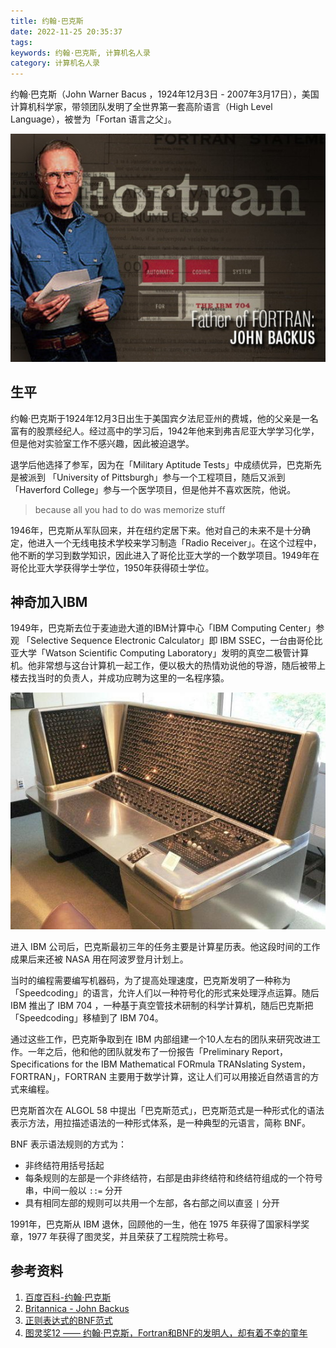 ```yaml
---
title: 约翰·巴克斯
date: 2022-11-25 20:35:37
tags:
keywords: 约翰·巴克斯, 计算机名人录
category: 计算机名人录
---
```


约翰·巴克斯（John Warner Bacus ，1924年12月3日 - 2007年3月17日），美国计算机科学家，带领团队发明了全世界第一套高阶语言（High Level Language），被誉为「Fortan 语言之父」。

![img](20221125-johon-backus/article_john-backus_1.jpg)

## 生平

约翰·巴克斯于1924年12月3日出生于美国宾夕法尼亚州的费城，他的父亲是一名富有的股票经纪人。经过高中的学习后，1942年他来到弗吉尼亚大学学习化学，但是他对实验室工作不感兴趣，因此被迫退学。

退学后他选择了参军，因为在「Military Aptitude Tests」中成绩优异，巴克斯先是被派到 「University of Pittsburgh」参与一个工程项目，随后又派到「Haverford College」参与一个医学项目，但是他并不喜欢医院，他说。

> because all you had to do was memorize stuff

1946年，巴克斯从军队回来，并在纽约定居下来。他对自己的未来不是十分确定，他进入一个无线电技术学校来学习制造「Radio Receiver」。在这个过程中，他不断的学习到数学知识，因此进入了哥伦比亚大学的一个数学项目。1949年在哥伦比亚大学获得学士学位，1950年获得硕士学位。

## 神奇加入IBM

1949年，巴克斯去位于麦迪逊大道的IBM计算中心「IBM Computing Center」参观 「Selective Sequence Electronic Calculator」即 IBM SSEC，一台由哥伦比亚大学「Watson Scientific Computing Laboratory」发明的真空二极管计算机。他非常想与这台计算机一起工作，便以极大的热情劝说他的导游，随后被带上楼去找当时的负责人，并成功应聘为这里的一名程序猿。

![1948年，IBM推出可选序列电子计算器](20221125-johon-backus/b4520ed610f653d7afbe376bf24f4960.jpeg)

进入 IBM 公司后，巴克斯最初三年的任务主要是计算星历表。他这段时间的工作成果后来还被 NASA 用在阿波罗登月计划上。

当时的编程需要编写机器码，为了提高处理速度，巴克斯发明了一种称为 「Speedcoding」的语言，允许人们以一种符号化的形式来处理浮点运算。随后 IBM 推出了 IBM 704 ，一种基于真空管技术研制的科学计算机，随后巴克斯把 「Speedcoding」移植到了 IBM 704。

通过这些工作，巴克斯争取到在 IBM 内部组建一个10人左右的团队来研究改进工作。一年之后，他和他的团队就发布了一份报告「Preliminary Report，Specifications for the IBM Mathematical FORmula TRANslating System，FORTRAN」，FORTRAN 主要用于数学计算，这让人们可以用接近自然语言的方式来编程。

巴克斯首次在 ALGOL 58 中提出「巴克斯范式」，巴克斯范式是一种形式化的语法表示方法，用拉描述语法的一种形式体系，是一种典型的元语言，简称 BNF。

BNF 表示语法规则的方式为：

* 非终结符用括号括起
* 每条规则的左部是一个非终结符，右部是由非终结符和终结符组成的一个符号串，中间一般以 `::=` 分开
* 具有相同左部的规则可以共用一个左部，各右部之间以直竖 `|` 分开

1991年，巴克斯从 IBM 退休，回顾他的一生，他在 1975 年获得了国家科学奖章，1977 年获得了图灵奖，并且荣获了工程院院士称号。

## 参考资料

1. [百度百科-约翰·巴克斯](https://baike.baidu.com/item/约翰·巴克斯/3510474?fr=aladdin)
1. [Britannica - John Backus](https://www.britannica.com/biography/John-Warner-Backus)
1. [正则表达式的BNF范式](https://zhuanlan.zhihu.com/p/33038004)
1. [图灵奖12 —— 约翰·巴克斯，Fortran和BNF的发明人，却有着不幸的童年](https://cloud.tencent.com/developer/article/2057559)
